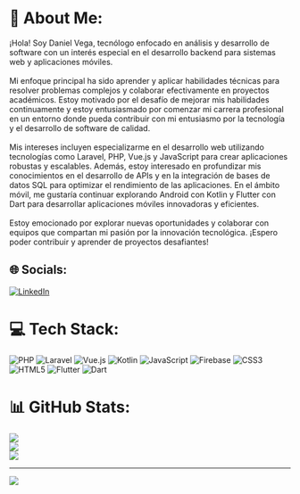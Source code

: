 # 💫 About Me:
¡Hola! Soy Daniel Vega, tecnólogo enfocado en análisis y desarrollo de software con un interés especial en el desarrollo backend para sistemas web y aplicaciones móviles.<br><br>Mi enfoque principal ha sido aprender y aplicar habilidades técnicas para resolver problemas complejos y colaborar efectivamente en proyectos académicos. Estoy motivado por el desafío de mejorar mis habilidades continuamente y estoy entusiasmado por comenzar mi carrera profesional en un entorno donde pueda contribuir con mi entusiasmo por la tecnología y el desarrollo de software de calidad.<br><br>Mis intereses incluyen especializarme en el desarrollo web utilizando tecnologías como Laravel, PHP, Vue.js y JavaScript para crear aplicaciones robustas y escalables. Además, estoy interesado en profundizar mis conocimientos en el desarrollo de APIs y en la integración de bases de datos SQL para optimizar el rendimiento de las aplicaciones. En el ámbito móvil, me gustaría continuar explorando Android con Kotlin y Flutter con Dart para desarrollar aplicaciones móviles innovadoras y eficientes.<br><br>Estoy emocionado por explorar nuevas oportunidades y colaborar con equipos que compartan mi pasión por la innovación tecnológica. ¡Espero poder contribuir y aprender de proyectos desafiantes!


## 🌐 Socials:
[![LinkedIn](https://img.shields.io/badge/LinkedIn-%230077B5.svg?logo=linkedin&logoColor=white)](https://linkedin.com/in/www.linkedin.com/in/daniel-vega-cortes) 

# 💻 Tech Stack:
![PHP](https://img.shields.io/badge/php-%23777BB4.svg?style=for-the-badge&logo=php&logoColor=white) ![Laravel](https://img.shields.io/badge/laravel-%23FF2D20.svg?style=for-the-badge&logo=laravel&logoColor=white) ![Vue.js](https://img.shields.io/badge/vue.js-%2335495e.svg?style=for-the-badge&logo=vuedotjs&logoColor=%234FC08D) ![Kotlin](https://img.shields.io/badge/kotlin-%237F52FF.svg?style=for-the-badge&logo=kotlin&logoColor=white) ![JavaScript](https://img.shields.io/badge/javascript-%23323330.svg?style=for-the-badge&logo=javascript&logoColor=%23F7DF1E) ![Firebase](https://img.shields.io/badge/firebase-a08021?style=for-the-badge&logo=firebase&logoColor=ffcd34) ![CSS3](https://img.shields.io/badge/css3-%231572B6.svg?style=for-the-badge&logo=css3&logoColor=white) ![HTML5](https://img.shields.io/badge/html5-%23E34F26.svg?style=for-the-badge&logo=html5&logoColor=white) ![Flutter](https://img.shields.io/badge/Flutter-%2302569B.svg?style=for-the-badge&logo=Flutter&logoColor=white) ![Dart](https://img.shields.io/badge/dart-%230175C2.svg?style=for-the-badge&logo=dart&logoColor=white)
# 📊 GitHub Stats:
![](https://github-readme-stats.vercel.app/api?username=DanjVega001&theme=dark&hide_border=false&include_all_commits=false&count_private=false)<br/>
![](https://github-readme-streak-stats.herokuapp.com/?user=DanjVega001&theme=dark&hide_border=false)<br/>
![](https://github-readme-stats.vercel.app/api/top-langs/?username=DanjVega001&theme=dark&hide_border=false&include_all_commits=false&count_private=false&layout=compact)

---
[![](https://visitcount.itsvg.in/api?id=DanjVega001&icon=0&color=0)](https://visitcount.itsvg.in)

<!-- Proudly created with GPRM ( https://gprm.itsvg.in ) -->
